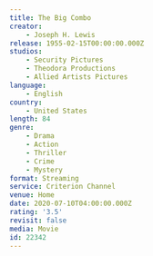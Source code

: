 ```yaml
---
title: The Big Combo
creator:
    - Joseph H. Lewis
release: 1955-02-15T00:00:00.000Z
studios:
    - Security Pictures
    - Theodora Productions
    - Allied Artists Pictures
language:
    - English
country:
    - United States
length: 84
genre:
    - Drama
    - Action
    - Thriller
    - Crime
    - Mystery
format: Streaming
service: Criterion Channel
venue: Home
date: 2020-07-10T04:00:00.000Z
rating: '3.5'
revisit: false
media: Movie
id: 22342
---
```



